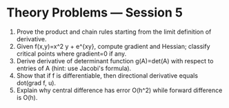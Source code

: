 <!-- Math rendered using GitHub Markdown: use $...$ and $$...$$ -->

# Theory Problems — Session 5

1. Prove the product and chain rules starting from the limit definition of derivative.
2. Given f(x,y)=x^2 y + e^{xy}, compute gradient and Hessian; classify critical points where gradient=0 if any.
3. Derive derivative of determinant function g(A)=det(A) with respect to entries of A (hint: use Jacobi's formula).
4. Show that if f is differentiable, then directional derivative equals dot(grad f, u).
5. Explain why central difference has error O(h^2) while forward difference is O(h).